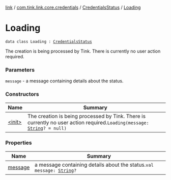 [link](../../../index.md) / [com.tink.link.core.credentials](../../index.md) / [CredentialsStatus](../index.md) / [Loading](./index.md)

# Loading

`data class Loading : `[`CredentialsStatus`](../index.md)

The creation is being processed by Tink. There is currently no user action
required.

### Parameters

`message` - a message containing details about the status.

### Constructors

| Name | Summary |
|---|---|
| [&lt;init&gt;](-init-.md) | The creation is being processed by Tink. There is currently no user action required.`Loading(message: `[`String`](https://kotlinlang.org/api/latest/jvm/stdlib/kotlin/-string/index.html)`? = null)` |

### Properties

| Name | Summary |
|---|---|
| [message](message.md) | a message containing details about the status.`val message: `[`String`](https://kotlinlang.org/api/latest/jvm/stdlib/kotlin/-string/index.html)`?` |
